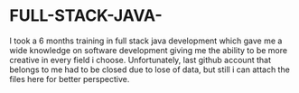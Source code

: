 # FULL-STACK-JAVA-
I took a 6 months training in full stack java development which gave me a wide knowledge on software development giving me the ability to be more creative in every field i choose. Unfortunately, last github account that belongs to me had to  be closed due to lose of data, but still i can attach the files here for better perspective.
